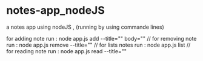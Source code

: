 # notes-app_nodeJS
a notes app using nodeJS , (running by using commande lines)


for adding note run : node app.js add --title="" body="" //
for removing note run : node app.js remove --title="" //
for lists notes run : node app.js list //
for reading note run : node app.js read --title=""
